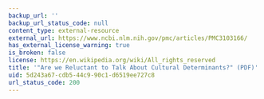 ```yaml
---
backup_url: ''
backup_url_status_code: null
content_type: external-resource
external_url: https://www.ncbi.nlm.nih.gov/pmc/articles/PMC3103166/
has_external_license_warning: true
is_broken: false
license: https://en.wikipedia.org/wiki/All_rights_reserved
title: '"Are we Reluctant to Talk About Cultural Determinants?" (PDF)'
uid: 5d243a67-cdb5-44c9-90c1-d6519ee727c8
url_status_code: 200
---
```

